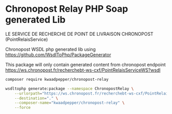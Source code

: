 # Chronopost Relay PHP Soap generated Lib

LE SERVICE DE RECHERCHE DE POINT DE LIVRAISON CHRONOPOST (PointRelaisService)

Chronopost WSDL php generated lib using https://github.com/WsdlToPhp/PackageGenerator

This package will only contain generated content from chronopost endpoint https://ws.chronopost.fr/recherchebt-ws-cxf/PointRelaisServiceWS?wsdl

```sh
composer require kwaadpepper/chronopost-relay
```

```sh
wsdltophp generate:package --namespace ChronopostRelay \
    --urlorpath="https://ws.chronopost.fr/recherchebt-ws-cxf/PointRelaisServiceWS?wsdl" \
    --destination="." \
    --composer-name="kwaadpepper/chronopost-relay" \
    --force
```
